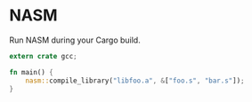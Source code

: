 # NASM

Run NASM during your Cargo build.

```rust
extern crate gcc;

fn main() {
    nasm::compile_library("libfoo.a", &["foo.s", "bar.s"]);
}
```

